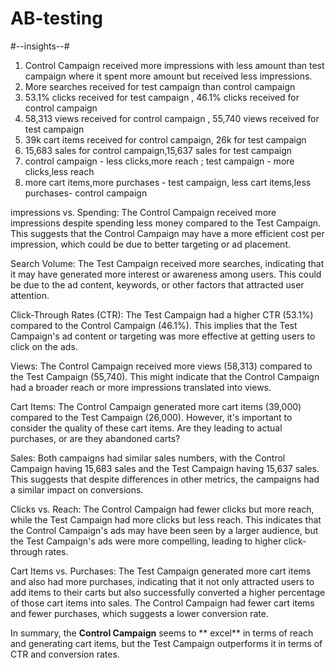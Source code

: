 # AB-testing

#--insights--#
 1. Control Campaign received more impressions with less amount than test campaign where it spent more amount but received less impressions.
 2. More searches received for test campaign than control campaign
 3. 53.1% clicks received for test campaign , 46.1% clicks received for control campaign
 4. 58,313 views received for control campaign , 55,740 views received for test campaign
 5. 39k cart items received for control campaign, 26k for test campaign
 6. 15,683 sales for control campaign,15,637 sales for test campaign
 7. control campaign - less clicks,more reach ; test campaign - more clicks,less reach
 8. more cart items,more purchases - test campaign, less cart items,less purchases- control campaign


impressions vs. Spending: The Control Campaign received more impressions despite spending less money compared to the Test Campaign. This suggests that the Control Campaign may have a more efficient cost per impression, which could be due to better targeting or ad placement.

Search Volume: The Test Campaign received more searches, indicating that it may have generated more interest or awareness among users. This could be due to the ad content, keywords, or other factors that attracted user attention.

Click-Through Rates (CTR): The Test Campaign had a higher CTR (53.1%) compared to the Control Campaign (46.1%). This implies that the Test Campaign's ad content or targeting was more effective at getting users to click on the ads.

Views: The Control Campaign received more views (58,313) compared to the Test Campaign (55,740). This might indicate that the Control Campaign had a broader reach or more impressions translated into views.

Cart Items: The Control Campaign generated more cart items (39,000) compared to the Test Campaign (26,000). However, it's important to consider the quality of these cart items. Are they leading to actual purchases, or are they abandoned carts?

Sales: Both campaigns had similar sales numbers, with the Control Campaign having 15,683 sales and the Test Campaign having 15,637 sales. This suggests that despite differences in other metrics, the campaigns had a similar impact on conversions.

Clicks vs. Reach: The Control Campaign had fewer clicks but more reach, while the Test Campaign had more clicks but less reach. This indicates that the Control Campaign's ads may have been seen by a larger audience, but the Test Campaign's ads were more compelling, leading to higher click-through rates.

Cart Items vs. Purchases: The Test Campaign generated more cart items and also had more purchases, indicating that it not only attracted users to add items to their carts but also successfully converted a higher percentage of those cart items into sales. The Control Campaign had fewer cart items and fewer purchases, which suggests a lower conversion rate.

In summary, the **Control Campaign** seems to ** excel** in terms of reach and generating cart items, but the Test Campaign outperforms it in terms of CTR and conversion rates.
